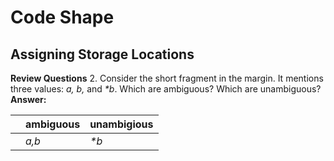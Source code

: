 # Code Shape
## Assigning Storage Locations
**Review Questions**
2. Consider the short fragment in the margin. It mentions three values: _a, b,_ and _*b_. Which are ambiguous? Which are unambiguous?
**Answer:**

||ambiguous|unambigious|
|-|-|-|
| |_a,b_|_*b_ |